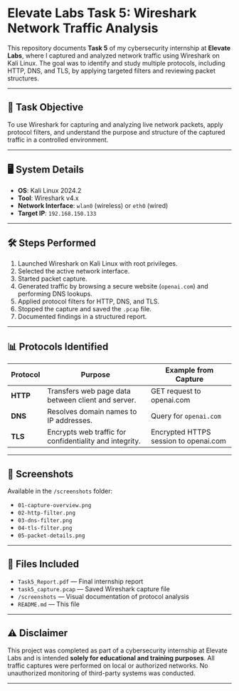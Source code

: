 # Elevate Labs Task 5: Wireshark Network Traffic Analysis

This repository documents **Task 5** of my cybersecurity internship at **Elevate Labs**, where I captured and analyzed network traffic using Wireshark on Kali Linux. The goal was to identify and study multiple protocols, including HTTP, DNS, and TLS, by applying targeted filters and reviewing packet structures.

---

## 🎯 Task Objective

To use Wireshark for capturing and analyzing live network packets, apply protocol filters, and understand the purpose and structure of the captured traffic in a controlled environment.

---

## 🖥️ System Details

- **OS**: Kali Linux 2024.2  
- **Tool**: Wireshark v4.x  
- **Network Interface**: `wlan0` (wireless) or `eth0` (wired)  
- **Target IP**: `192.168.150.133`

---

## 🛠️ Steps Performed

1. Launched Wireshark on Kali Linux with root privileges.  
2. Selected the active network interface.  
3. Started packet capture.  
4. Generated traffic by browsing a secure website (`openai.com`) and performing DNS lookups.  
5. Applied protocol filters for HTTP, DNS, and TLS.  
6. Stopped the capture and saved the `.pcap` file.  
7. Documented findings in a structured report.

---

## 📊 Protocols Identified

| Protocol | Purpose | Example from Capture |
|----------|---------|----------------------|
| **HTTP** | Transfers web page data between client and server. | GET request to openai.com |
| **DNS**  | Resolves domain names to IP addresses. | Query for `openai.com` |
| **TLS**  | Encrypts web traffic for confidentiality and integrity. | Encrypted HTTPS session to openai.com |

---

## 📸 Screenshots

Available in the `/screenshots` folder:
- `01-capture-overview.png`
- `02-http-filter.png`
- `03-dns-filter.png`
- `04-tls-filter.png`
- `05-packet-details.png`

---

## 📂 Files Included

- `Task5_Report.pdf` — Final internship report  
- `task5_capture.pcap` — Saved Wireshark capture file  
- `/screenshots` — Visual documentation of protocol analysis  
- `README.md` — This file

---

## ⚠️ Disclaimer

This project was completed as part of a cybersecurity internship at Elevate Labs and is intended **solely for educational and training purposes**. All traffic captures were performed on local or authorized networks. No unauthorized monitoring of third-party systems was conducted.

---
